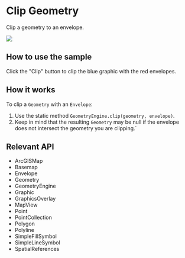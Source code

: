 # Clip Geometry

Clip a geometry to an envelope.

![]("ClipGeometry.gif)

## How to use the sample

Click the "Clip" button to clip the blue graphic with the red envelopes.

## How it works

To clip a `Geometry` with an `Envelope`:


  1. Use the static method `GeometryEngine.clip(geometry, envelope)`.
  2. Keep in mind that the resulting `Geometry` may be null if the envelope does not intersect the 
  geometry you are clipping.`


## Relevant API


  * ArcGISMap
  * Basemap
  * Envelope
  * Geometry
  * GeometryEngine
  * Graphic
  * GraphicsOverlay
  * MapView
  * Point
  * PointCollection
  * Polygon
  * Polyline
  * SimpleFillSymbol
  * SimpleLineSymbol
  * SpatialReferences

